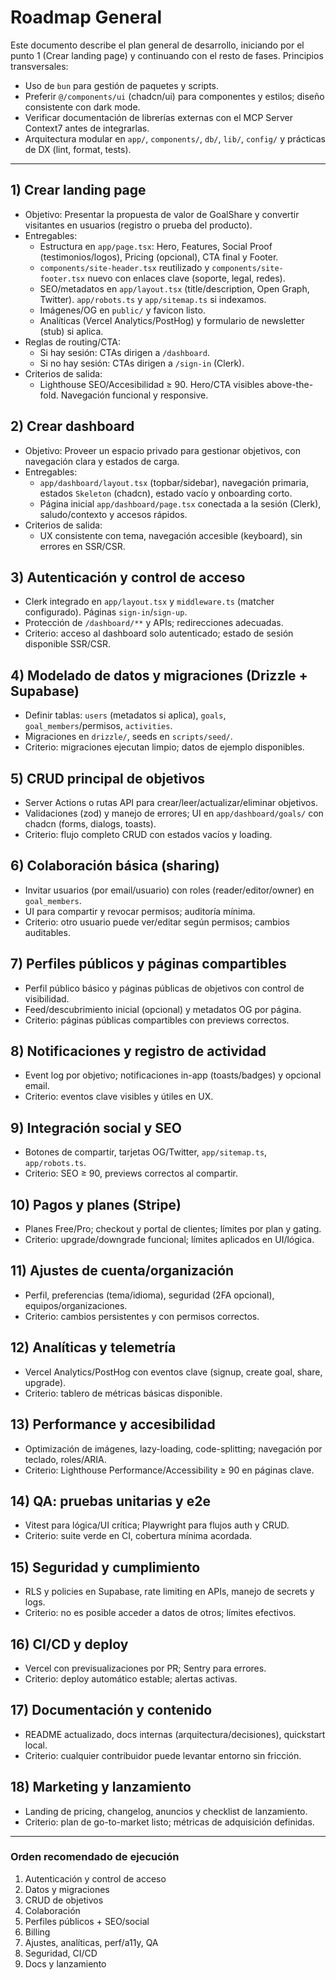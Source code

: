 # Roadmap General

Este documento describe el plan general de desarrollo, iniciando por el punto 1 (Crear landing page) y continuando con el resto de fases. Principios transversales:

- Uso de `bun` para gestión de paquetes y scripts.
- Preferir `@/components/ui` (chadcn/ui) para componentes y estilos; diseño consistente con dark mode.
- Verificar documentación de librerías externas con el MCP Server Context7 antes de integrarlas.
- Arquitectura modular en `app/`, `components/`, `db/`, `lib/`, `config/` y prácticas de DX (lint, format, tests).

---

## 1) Crear landing page

- Objetivo: Presentar la propuesta de valor de GoalShare y convertir visitantes en usuarios (registro o prueba del producto).
- Entregables:
  - Estructura en `app/page.tsx`: Hero, Features, Social Proof (testimonios/logos), Pricing (opcional), CTA final y Footer.
  - `components/site-header.tsx` reutilizado y `components/site-footer.tsx` nuevo con enlaces clave (soporte, legal, redes).
  - SEO/metadatos en `app/layout.tsx` (title/description, Open Graph, Twitter). `app/robots.ts` y `app/sitemap.ts` si indexamos.
  - Imágenes/OG en `public/` y favicon listo.
  - Analíticas (Vercel Analytics/PostHog) y formulario de newsletter (stub) si aplica.
- Reglas de routing/CTA:
  - Si hay sesión: CTAs dirigen a `/dashboard`.
  - Si no hay sesión: CTAs dirigen a `/sign-in` (Clerk).
- Criterios de salida:
  - Lighthouse SEO/Accesibilidad ≥ 90. Hero/CTA visibles above-the-fold. Navegación funcional y responsive.

## 2) Crear dashboard

- Objetivo: Proveer un espacio privado para gestionar objetivos, con navegación clara y estados de carga.
- Entregables:
  - `app/dashboard/layout.tsx` (topbar/sidebar), navegación primaria, estados `Skeleton` (chadcn), estado vacío y onboarding corto.
  - Página inicial `app/dashboard/page.tsx` conectada a la sesión (Clerk), saludo/contexto y accesos rápidos.
- Criterios de salida:
  - UX consistente con tema, navegación accesible (keyboard), sin errores en SSR/CSR.

## 3) Autenticación y control de acceso

- Clerk integrado en `app/layout.tsx` y `middleware.ts` (matcher configurado). Páginas `sign-in`/`sign-up`.
- Protección de `/dashboard/**` y APIs; redirecciones adecuadas.
- Criterio: acceso al dashboard solo autenticado; estado de sesión disponible SSR/CSR.

## 4) Modelado de datos y migraciones (Drizzle + Supabase)

- Definir tablas: `users` (metadatos si aplica), `goals`, `goal_members`/permisos, `activities`.
- Migraciones en `drizzle/`, seeds en `scripts/seed/`.
- Criterio: migraciones ejecutan limpio; datos de ejemplo disponibles.

## 5) CRUD principal de objetivos

- Server Actions o rutas API para crear/leer/actualizar/eliminar objetivos.
- Validaciones (zod) y manejo de errores; UI en `app/dashboard/goals/` con chadcn (forms, dialogs, toasts).
- Criterio: flujo completo CRUD con estados vacíos y loading.

## 6) Colaboración básica (sharing)

- Invitar usuarios (por email/usuario) con roles (reader/editor/owner) en `goal_members`.
- UI para compartir y revocar permisos; auditoría mínima.
- Criterio: otro usuario puede ver/editar según permisos; cambios auditables.

## 7) Perfiles públicos y páginas compartibles

- Perfil público básico y páginas públicas de objetivos con control de visibilidad.
- Feed/descubrimiento inicial (opcional) y metadatos OG por página.
- Criterio: páginas públicas compartibles con previews correctos.

## 8) Notificaciones y registro de actividad

- Event log por objetivo; notificaciones in-app (toasts/badges) y opcional email.
- Criterio: eventos clave visibles y útiles en UX.

## 9) Integración social y SEO

- Botones de compartir, tarjetas OG/Twitter, `app/sitemap.ts`, `app/robots.ts`.
- Criterio: SEO ≥ 90, previews correctos al compartir.

## 10) Pagos y planes (Stripe)

- Planes Free/Pro; checkout y portal de clientes; límites por plan y gating.
- Criterio: upgrade/downgrade funcional; límites aplicados en UI/lógica.

## 11) Ajustes de cuenta/organización

- Perfil, preferencias (tema/idioma), seguridad (2FA opcional), equipos/organizaciones.
- Criterio: cambios persistentes y con permisos correctos.

## 12) Analíticas y telemetría

- Vercel Analytics/PostHog con eventos clave (signup, create goal, share, upgrade).
- Criterio: tablero de métricas básicas disponible.

## 13) Performance y accesibilidad

- Optimización de imágenes, lazy-loading, code-splitting; navegación por teclado, roles/ARIA.
- Criterio: Lighthouse Performance/Accessibility ≥ 90 en páginas clave.

## 14) QA: pruebas unitarias y e2e

- Vitest para lógica/UI crítica; Playwright para flujos auth y CRUD.
- Criterio: suite verde en CI, cobertura mínima acordada.

## 15) Seguridad y cumplimiento

- RLS y policies en Supabase, rate limiting en APIs, manejo de secrets y logs.
- Criterio: no es posible acceder a datos de otros; límites efectivos.

## 16) CI/CD y deploy

- Vercel con previsualizaciones por PR; Sentry para errores.
- Criterio: deploy automático estable; alertas activas.

## 17) Documentación y contenido

- README actualizado, docs internas (arquitectura/decisiones), quickstart local.
- Criterio: cualquier contribuidor puede levantar entorno sin fricción.

## 18) Marketing y lanzamiento

- Landing de pricing, changelog, anuncios y checklist de lanzamiento.
- Criterio: plan de go-to-market listo; métricas de adquisición definidas.

---

### Orden recomendado de ejecución

1. Autenticación y control de acceso
2. Datos y migraciones
3. CRUD de objetivos
4. Colaboración
5. Perfiles públicos + SEO/social
6. Billing
7. Ajustes, analíticas, perf/a11y, QA
8. Seguridad, CI/CD
9. Docs y lanzamiento
